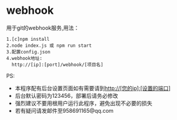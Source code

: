 # webhook
用于git的webhook服务,用法：<br>
  ````
  1.[c]npm install
  2.node index.js 或 npm run start
  3.配置config.json
  4.webhook地址:
    http://[ip]:[port]/webhook/[项目名]
  ````
  PS:<br>
  <ul>
    <li>本程序配有后台设置页面如有需要请到<a href="#">http://[您的ip]:[设置的端口]</a></li>
    <li>后台默认密码为123456，部署后请务必修改</li>
    <li>强烈建议不要用根用户运行此程序，避免出现不必要的损失</li>
    <li>若有疑问请发邮件至958691165@qq.com</li>
  </ul>